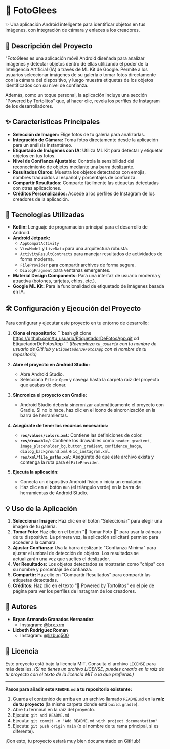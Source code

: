 # 💖 FotoGlees

✨ Una aplicación Android inteligente para identificar objetos en tus imágenes, con integración de cámara y enlaces a los creadores.

## 📸 Descripción del Proyecto

"FotoGlees es una aplicación móvil Android diseñada para analizar imágenes y detectar objetos dentro de ellas utilizando el poder de la Inteligencia Artificial (IA) a través de ML Kit de Google. Permite a los usuarios seleccionar imágenes de su galería o tomar fotos directamente con la cámara del dispositivo, y luego muestra etiquetas de los objetos identificados con su nivel de confianza.

Además, como un toque personal, la aplicación incluye una sección "Powered by Tortolitos" que, al hacer clic, revela los perfiles de Instagram de los desarrolladores.

## ✨ Características Principales

*   **Selección de Imagen:** Elige fotos de tu galería para analizarlas.
*   **Integración de Cámara:** Toma fotos directamente desde la aplicación para un análisis instantáneo.
*   **Etiquetado de Imágenes con IA:** Utiliza ML Kit para detectar y etiquetar objetos en tus fotos.
*   **Nivel de Confianza Ajustable:** Controla la sensibilidad del reconocimiento de objetos mediante una barra deslizante.
*   **Resultados Claros:** Muestra los objetos detectados con emojis, nombres traducidos al español y porcentajes de confianza.
*   **Compartir Resultados:** Comparte fácilmente las etiquetas detectadas con otras aplicaciones.
*   **Créditos Personalizados:** Accede a los perfiles de Instagram de los creadores de la aplicación.

## 🚀 Tecnologías Utilizadas

*   **Kotlin:** Lenguaje de programación principal para el desarrollo de Android.
*   **Android Jetpack:**
    *   `AppCompatActivity`
    *   `ViewModel` y `LiveData` para una arquitectura robusta.
    *   `ActivityResultContracts` para manejar resultados de actividades de forma moderna.
    *   `FileProvider` para compartir archivos de forma segura.
    *   `DialogFragment` para ventanas emergentes.
*   **Material Design Components:** Para una interfaz de usuario moderna y atractiva (botones, tarjetas, chips, etc.).
*   **Google ML Kit:** Para la funcionalidad de etiquetado de imágenes basada en IA.

## 🛠️ Configuración y Ejecución del Proyecto

Para configurar y ejecutar este proyecto en tu entorno de desarrollo:

1.  **Clona el repositorio:**
    \`\`\`bash
    git clone https://github.com/tu_usuario/EtiquetadorDeFotosApp.git
    cd EtiquetadorDeFotosApp
    \`\`\`
    *(Reemplaza `tu_usuario` con tu nombre de usuario de GitHub y `EtiquetadorDeFotosApp` con el nombre de tu repositorio)*

2.  **Abre el proyecto en Android Studio:**
    *   Abre Android Studio.
    *   Selecciona `File` > `Open` y navega hasta la carpeta raíz del proyecto que acabas de clonar.

3.  **Sincroniza el proyecto con Gradle:**
    *   Android Studio debería sincronizar automáticamente el proyecto con Gradle. Si no lo hace, haz clic en el icono de sincronización en la barra de herramientas.

4.  **Asegúrate de tener los recursos necesarios:**
    *   **`res/values/colors.xml`**: Contiene las definiciones de color.
    *   **`res/drawable/`**: Contiene los drawables como `header_gradient`, `image_placeholder_bg`, `button_gradient`, `confidence_badge`, `dialog_background.xml` e `ic_instagram.xml`.
    *   **`res/xml/file_paths.xml`**: Asegúrate de que este archivo exista y contenga la ruta para el `FileProvider`.

5.  **Ejecuta la aplicación:**
    *   Conecta un dispositivo Android físico o inicia un emulador.
    *   Haz clic en el botón `Run` (el triángulo verde) en la barra de herramientas de Android Studio.

## 💡 Uso de la Aplicación

1.  **Seleccionar Imagen:** Haz clic en el botón "Seleccionar" para elegir una imagen de tu galería.
2.  **Tomar Foto:** Haz clic en el botón "📸 Tomar Foto 📸" para usar la cámara de tu dispositivo. La primera vez, la aplicación solicitará permiso para acceder a la cámara.
3.  **Ajustar Confianza:** Usa la barra deslizante "Confianza Mínima" para ajustar el umbral de detección de objetos. Los resultados se actualizarán una vez que sueltes el deslizador.
4.  **Ver Resultados:** Los objetos detectados se mostrarán como "chips" con su nombre y porcentaje de confianza.
5.  **Compartir:** Haz clic en "Compartir Resultados" para compartir las etiquetas detectadas.
6.  **Créditos:** Haz clic en el texto "💖 Powered by Tortolitos" en el pie de página para ver los perfiles de Instagram de los creadores.

## 👥 Autores

*   **Bryan Armando Granados Hernandez**
    *   Instagram: [@brx.xrm](https://www.instagram.com/brx.xrm/)
*   **Lizbeth Rodriguez Roman**
    *   Instagram: [@lizbug500](https://www.instagram.com/lizbug500/)

## 📄 Licencia

Este proyecto está bajo la licencia MIT. Consulta el archivo `LICENSE` para más detalles.
*(Si no tienes un archivo LICENSE, puedes crearlo en la raíz de tu proyecto con el texto de la licencia MIT o la que prefieras.)*

---

**Pasos para añadir este `README.md` a tu repositorio existente:**

1.  Guarda el contenido de arriba en un archivo llamado `README.md` en la **raíz de tu proyecto** (la misma carpeta donde está `build.gradle`).
2.  Abre tu terminal en la raíz del proyecto.
3.  Ejecuta: `git add README.md`
4.  Ejecuta: `git commit -m "Add README.md with project documentation"`
5.  Ejecuta: `git push origin main` (o el nombre de tu rama principal, si es diferente).

¡Con esto, tu proyecto estará muy bien documentado en GitHub!
